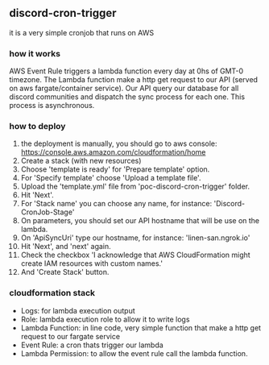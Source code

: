 ## discord-cron-trigger

it is a very simple cronjob that runs on AWS

### how it works

AWS Event Rule triggers a lambda function every day at 0hs of GMT-0 timezone.
The Lambda function make a http get request to our API (served on aws fargate/container service).
Our API query our database for all discord communities and dispatch the sync process for each one.
This process is asynchronous.

### how to deploy

1. the deployment is manually, you should go to aws console: https://console.aws.amazon.com/cloudformation/home
2. Create a stack (with new resources)
3. Choose 'template is ready' for 'Prepare template' option.
4. For 'Specify template' choose 'Upload a template file'.
5. Upload the 'template.yml' file from 'poc-discord-cron-trigger' folder.
6. Hit 'Next'.
7. For 'Stack name' you can choose any name, for instance: 'Discord-CronJob-Stage'
8. On parameters, you should set our API hostname that will be use on the lambda.
9. On 'ApiSyncUri' type our hostname, for instance: 'linen-san.ngrok.io'
10. Hit 'Next', and 'next' again.
11. Check the checkbox 'I acknowledge that AWS CloudFormation might create IAM resources with custom names.'
12. And 'Create Stack' button.

### cloudformation stack

- Logs: for lambda execution output
- Role: lambda execution role to allow it to write logs
- Lambda Function: in line code, very simple function that make a http get request to our fargate service
- Event Rule: a cron thats trigger our lambda
- Lambda Permission: to allow the event rule call the lambda function.
